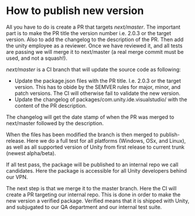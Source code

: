 # How to publish new version

All you have to do is create a PR that targets *next/master*. The important part is to make the PR title the version number i.e. 2.0.3 or the target version. Also to add the changelog to the description of the PR. Then add the unity employee as a reviewer. Once we have reviewed it, and all tests are passing we will merge it to next/master (a real merge commit must be used, and not a squash!).

*next/master* is a CI branch that will update the source code as following:

- Update the package.json files with the PR title. I.e. 2.0.3 or the target version. This has to obide by the SEMVER rules for major, minor, and patch versions. The CI will otherwise fail to validate the new version.
- Update the changelog of packages/com.unity.ide.visualstudio/ with the content of the PR description.

The changelog will get the date stamp of when the PR was merged to next/master followed by the description.

When the files has been modified the branch is then merged to publish-release. Here we do a full test for all platforms (Windows, OSx, and Linux), as well as all supported version of Unity from first release to current trunk (newest alpha/beta).

If all test pass, the package will be published to an internal repo we call candidates. Here the package is accessible for all Unity developers behind our VPN.

The next step is that we merge it to the master branch. Here the CI will create a PR targeting our internal repo. This is done in order to make the new version a verified package. Verified means that it is shipped with Unity, and subjugated to our QA department and our internal test suite.
